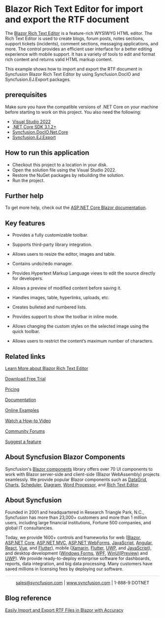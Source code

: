 # Blazor Rich Text Editor for import and export the RTF document

The [Blazor Rich Text Editor](https://www.syncfusion.com/blazor-components/blazor-wysiwyg-rich-text-editor?utm_source=github&utm_medium=listing&utm_campaign=blazor-editor-github-samples) is a feature-rich WYSIWYG HTML editor. The Rich Text Editor is used to create blogs, forum posts, notes sections, support tickets (incidents), comment sections, messaging applications, and more. The control provides an efficient user interface for a better editing experience with mobile support. It has a variety of tools to edit and format rich content and returns valid HTML markup content.

This example shows how to import and export the RTF document in Syncfusion Blazor Rich Text Editor by using Syncfusion.DocIO and Syncfusion.EJ.Export packages.

## prerequisites

Make sure you have the compatible versions of .NET Core on your machine before starting to work on this project. You also need the following:

* [Visual Studio 2022]( https://visualstudio.microsoft.com/downloads)
* [.NET Core SDK 3.1.2+](https://dotnet.microsoft.com/download/dotnet-core/3.1)
*	[Syncfusion.DocIO.Net.Core](https://www.nuget.org/packages/Syncfusion.DocIO.Net.Core/)
* [Syncfusion.EJ.Export](https://www.nuget.org/packages/Syncfusion.EJ.Export/)

## How to run this application

* Checkout this project to a location in your disk.
* Open the solution file using the Visual Studio 2022.
* Restore the NuGet packages by rebuilding the solution.
* Run the project.

## Further help
To get more help, check out the [ASP.NET Core Blazor documentation](https://docs.microsoft.com/en-us/aspnet/core/blazor).

## Key features

* Provides a fully customizable toolbar.

* Supports third-party library integration.

* Allows users to resize the editor, images and table.

* Contains undo/redo manager.

* Provides Hypertext Markup Language views to edit the source directly for developers.

* Allows a preview of modified content before saving it.

* Handles images, table, hyperlinks, uploads, etc.

* Creates bulleted and numbered lists.

* Provides support to show the toolbar in inline mode.

* Allows changing the custom styles on the selected image using the quick toolbar.

* Allows users to restrict the content’s maximum number of characters.


## Related links
[Learn More about Blazor Rich Text Editor](https://www.syncfusion.com/blazor-components/blazor-wysiwyg-rich-text-editor?utm_source=github&utm_medium=listing&utm_campaign=blazor-import-export-rtf-github-samples) <br/><br/>
[Download Free Trial](https://www.syncfusion.com/downloads?utm_source=github&utm_medium=listing&utm_campaign=blazor-import-export-rtf-github-samples) <br/><br/>
[Pricing](https://www.syncfusion.com/sales/products/blazor?utm_source=github&utm_medium=listing&utm_campaign=blazor-import-export-rtf-github-samples) <br/><br/>
[Documentation](https://blazor.syncfusion.com/documentation/rich-text-editor/getting-started/?utm_source=github&utm_medium=listing&utm_campaign=blazor-import-export-rtf-github-samples) <br/><br/>
[Online Examples](https://blazor.syncfusion.com/demos/rich-text-editor/overview?theme=bootstrap4?utm_source=github&utm_medium=listing&utm_campaign=blazor-import-export-rtf-github-samples) <br/><br/>
[Watch a How-to Video](https://www.syncfusion.com/tutorial-videos/blazor/rich-text-editor?title=create-a-rich-text-editor-in-a-blazor-server-application) <br/><br/>
[Community Forums](https://www.syncfusion.com/forums/blazor-components/rich-text-editor?utm_source=github&utm_medium=listing&utm_campaign=blazor-import-export-rtf-github-samples) <br/><br/>
[Suggest a feature](https://www.syncfusion.com/feedback/blazor-components?utm_source=github&utm_medium=listing&utm_campaign=blazor-import-export-rtf-github-samples)

## About Syncfusion Blazor Components
Syncfusion's [Blazor components](https://www.syncfusion.com/blazor-components?utm_source=github&utm_medium=listing&utm_campaign=blazor-import-export-rtf-github-samples) library offers over 70 UI components to work with Blazor server-side and client-side (Blazor WebAssembly) projects seamlessly. We provide popular Blazor components such as [DataGrid](https://www.syncfusion.com/blazor-components/blazor-datagrid?utm_source=github&utm_medium=listing&utm_campaign=blazor-import-export-rtf-github-samples), [Charts](https://www.syncfusion.com/blazor-components/blazor-charts?utm_source=github&utm_medium=listing&utm_campaign=blazor-import-export-rtf-github-samples), 
[Scheduler](https://www.syncfusion.com/blazor-components/blazor-scheduler?utm_source=github&utm_medium=listing&utm_campaign=blazor-import-export-rtf-github-samples), [Diagram](https://www.syncfusion.com/blazor-components/blazor-diagram?utm_source=github&utm_medium=listing&utm_campaign=blazor-import-export-rtf-github-samples), [Word Processor](https://www.syncfusion.com/blazor-components/blazor-word-processor?utm_source=github&utm_medium=listing&utm_campaign=blazor-import-export-rtf-github-samples), and [Rich Text Editor](https://www.syncfusion.com/blazor-components/blazor-wysiwyg-rich-text-editor?utm_source=github&utm_medium=listing&utm_campaign=blazor-import-export-rtf-github-samples).

## About Syncfusion
Founded in 2001 and headquartered in Research Triangle Park, N.C., Syncfusion has more than 23,000+ customers and more than 1 million users, including large financial institutions, Fortune 500 companies, and global IT consultancies.
 
Today, we provide 1600+ controls and frameworks for web
([Blazor](https://www.syncfusion.com/blazor-components?utm_source=github&utm_medium=listing&utm_campaign=blazor-import-export-rtf-github-samples),
[ASP.NET Core](https://www.syncfusion.com/aspnet-core-ui-controls?utm_source=github&utm_medium=listing&utm_campaign=blazor-import-export-rtf-github-samples),
[ASP.NET MVC](https://www.syncfusion.com/aspnet-mvc-ui-controls?utm_source=github&utm_medium=listing&utm_campaign=blazor-import-export-rtf-github-samples),
[ASP.NET WebForms](https://www.syncfusion.com/jquery/aspnet-webforms-ui-controls?utm_source=github&utm_medium=listing&utm_campaign=blazor-import-export-rtf-github-samples),
[JavaScript](https://www.syncfusion.com/javascript-ui-controls?utm_source=github&utm_medium=listing&utm_campaign=blazor-import-export-rtf-github-samples),
[Angular](https://www.syncfusion.com/angular-ui-components?utm_source=github&utm_medium=listing&utm_campaign=blazor-import-export-rtf-github-samples),
[React](https://www.syncfusion.com/react-ui-components?utm_source=github&utm_medium=listing&utm_campaign=blazor-import-export-rtf-github-samples),
[Vue](https://www.syncfusion.com/vue-ui-components?utm_source=github&utm_medium=listing&utm_campaign=blazor-import-export-rtf-github-samples),
and 
[Flutter](https://www.syncfusion.com/flutter-widgets?utm_source=github&utm_medium=listing&utm_campaign=blazor-import-export-rtf-github-samples)),
mobile
([Xamarin](https://www.syncfusion.com/xamarin-ui-controls?utm_source=github&utm_medium=listing&utm_campaign=blazor-import-export-rtf-github-samples),
[Flutter](https://www.syncfusion.com/flutter-widgets?utm_source=github&utm_medium=listing&utm_campaign=blazor-import-export-rtf-github-samples),
[UWP](https://www.syncfusion.com/uwp-ui-controls?utm_source=github&utm_medium=listing&utm_campaign=blazor-import-export-rtf-github-samples),
and
[JavaScript](https://www.syncfusion.com/javascript-ui-controls?utm_source=github&utm_medium=listing&utm_campaign=blazor-import-export-rtf-github-samples)),
and desktop development ([Windows
Forms](https://www.syncfusion.com/winforms-ui-controls?utm_source=github&utm_medium=listing&utm_campaign=blazor-import-export-rtf-github-samples),
[WPF](https://www.syncfusion.com/wpf-ui-controls?utm_source=github&utm_medium=listing&utm_campaign=blazor-import-export-rtf-github-samples),
[WinUI(Preview)](https://www.syncfusion.com/winui-controls?utm_source=github&utm_medium=listing&utm_campaign=blazor-import-export-rtf-github-samples)
and
[UWP](https://www.syncfusion.com/uwp-ui-controls?utm_source=github&utm_medium=listing&utm_campaign=blazor-import-export-rtf-github-samples)).
We provide ready-to-deploy enterprise software for dashboards, reports,
data integration, and big data processing. Many customers have saved
millions in licensing fees by deploying our software.

		
<hr style="height:0.3px;border:none;color:lightgrey;background-color:lightgrey;" />

<p align="center">
  <a href="mailto:sales@syncfusion.com?Subject=Syncfusion Blazor Markdown Editor - Github" target="_top">sales@syncfusion.com</a> | <a href="https://www.syncfusion.com?utm_source=github&utm_medium=listing&utm_campaign=blazor-import-export-rtf-github-samples">www.syncfusion.com</a> | 1-888-9 DOTNET <br>
</p>

## Blog reference
[Easily Import and Export RTF Files in Blazor with Accuracy](https://www.syncfusion.com/blogs/post/easily-import-and-export-rtf-files-in-blazor-with-accuracy.aspx)
